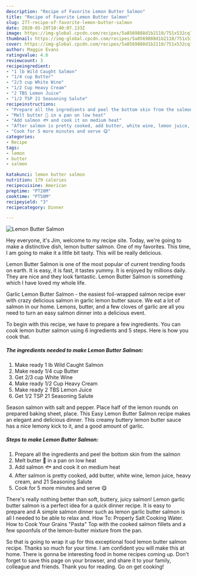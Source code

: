 ```yaml
---
description: "Recipe of Favorite Lemon Butter Salmon"
title: "Recipe of Favorite Lemon Butter Salmon"
slug: 277-recipe-of-favorite-lemon-butter-salmon
date: 2020-05-20T10:40:07.133Z
image: https://img-global.cpcdn.com/recipes/5a8569888d1b2110/751x532cq70/lemon-butter-salmon-recipe-main-photo.jpg
thumbnail: https://img-global.cpcdn.com/recipes/5a8569888d1b2110/751x532cq70/lemon-butter-salmon-recipe-main-photo.jpg
cover: https://img-global.cpcdn.com/recipes/5a8569888d1b2110/751x532cq70/lemon-butter-salmon-recipe-main-photo.jpg
author: Maggie Evans
ratingvalue: 4.6
reviewcount: 3
recipeingredient:
- "1 lb Wild Caught Salmon"
- "1/4 cup Butter"
- "2/3 cup White Wine"
- "1/2 Cup Heavy Cream"
- "2 TBS Lemon Juice"
- "1/2 TSP 21 Seasoning Salute"
recipeinstructions:
- "Prepare all the ingredients and peel the bottom skin from the salmon"
- "Melt butter 🧈 in a pan on low heat"
- "Add salmon 🐟 and cook it on medium heat"
- "After salmon is pretty cooked, add butter, white wine, lemon juice, heavy cream, and 21 Seasoning Salute"
- "Cook for 5 more minutes and serve 😋"
categories:
- Recipe
tags:
- lemon
- butter
- salmon

katakunci: lemon butter salmon 
nutrition: 179 calories
recipecuisine: American
preptime: "PT28M"
cooktime: "PT50M"
recipeyield: "3"
recipecategory: Dinner

---
```



![Lemon Butter Salmon](https://img-global.cpcdn.com/recipes/5a8569888d1b2110/751x532cq70/lemon-butter-salmon-recipe-main-photo.jpg)

Hey everyone, it's Jim, welcome to my recipe site. Today, we're going to make a distinctive dish, lemon butter salmon. One of my favorites. This time, I am going to make it a little bit tasty. This will be really delicious.

Lemon Butter Salmon is one of the most popular of current trending foods on earth. It is easy, it is fast, it tastes yummy. It is enjoyed by millions daily. They are nice and they look fantastic. Lemon Butter Salmon is something which I have loved my whole life.

Garlic Lemon Butter Salmon - the easiest foil-wrapped salmon recipe ever with crazy delicious salmon in garlic lemon butter sauce. We eat a lot of salmon in our home. Lemons, butter, and a few cloves of garlic are all you need to turn an easy salmon dinner into a delicious event.


To begin with this recipe, we have to prepare a few ingredients. You can cook lemon butter salmon using 6 ingredients and 5 steps. Here is how you cook that.

<!--inarticleads1-->

##### The ingredients needed to make Lemon Butter Salmon:

1. Make ready 1 lb Wild Caught Salmon
1. Make ready 1/4 cup Butter
1. Get 2/3 cup White Wine
1. Make ready 1/2 Cup Heavy Cream
1. Make ready 2 TBS Lemon Juice
1. Get 1/2 TSP 21 Seasoning Salute


Season salmon with salt and pepper. Place half of the lemon rounds on prepared baking sheet, place. This Easy Lemon Butter Salmon recipe makes an elegant and delicious dinner. This creamy buttery lemon butter sauce has a nice lemony kick to it, and a good amount of garlic. 

<!--inarticleads2-->

##### Steps to make Lemon Butter Salmon:

1. Prepare all the ingredients and peel the bottom skin from the salmon
1. Melt butter 🧈 in a pan on low heat
1. Add salmon 🐟 and cook it on medium heat
1. After salmon is pretty cooked, add butter, white wine, lemon juice, heavy cream, and 21 Seasoning Salute
1. Cook for 5 more minutes and serve 😋


There&#39;s really nothing better than soft, buttery, juicy salmon! Lemon garlic butter salmon is a perfect idea for a quick dinner recipe. It is easy to prepare and A simple salmon dinner such as lemon garlic butter salmon is all I needed to be able to relax and. How To: Properly Salt Cooking Water. How to Cook Your Grains &#34;Pasta&#34; Top with the cooked salmon fillets and a few spoonfuls of the lemon-butter mixture from the pan. 

So that is going to wrap it up for this exceptional food lemon butter salmon recipe. Thanks so much for your time. I am confident you will make this at home. There is gonna be interesting food in home recipes coming up. Don't forget to save this page on your browser, and share it to your family, colleague and friends. Thank you for reading. Go on get cooking!
